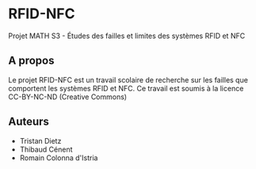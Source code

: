 # RFID-NFC
Projet MATH S3 - Études des failles et limites des systèmes RFID et NFC

## A propos

Le projet RFID-NFC est un travail scolaire de recherche sur les failles que comportent les systèmes RFID et NFC. Ce travail est soumis à la licence CC-BY-NC-ND (Creative Commons)

## Auteurs

- Tristan Dietz
- Thibaud Cénent
- Romain Colonna d'Istria
